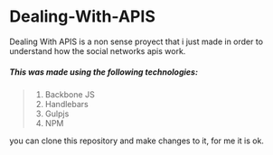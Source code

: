 # Dealing-With-APIS

Dealing With APIS is a non sense proyect that i just made in order to understand how the social networks apis work.

##### This was made using the following technologies:

> 1. Backbone JS
> 2. Handlebars
> 3. Gulpjs
> 4. NPM

you can clone this repository and make changes to it, for me it is ok.